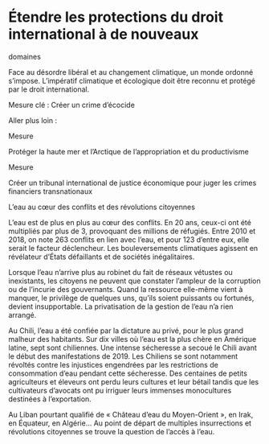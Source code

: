 # Étendre les protections du droit international à de nouveaux
domaines

<div class="admonition note">

Face au désordre libéral et au changement climatique, un monde ordonné
s’impose. L’impératif climatique et écologique doit être reconnu et
protégé par le droit international.

</div>

Mesure clé : Créer un crime d’écocide

Aller plus loin :

<div class="admonition">

Mesure

Protéger la haute mer et l’Arctique de l’appropriation et du
productivisme

</div>

<div class="admonition">

Mesure

Créer un tribunal international de justice économique pour juger les
crimes financiers transnationaux

</div>

<div class="admonition note">

L’eau au cœur des conflits et des révolutions citoyennes

L’eau est de plus en plus au cœur des conflits. En 20 ans, ceux-ci ont
été multipliés par plus de 3, provoquant des millions de réfugiés. Entre
2010 et 2018, on note 263 conflits en lien avec l’eau, et pour 123
d’entre eux, elle serait le facteur déclencheur. Les bouleversements
climatiques agissent en révélateur d’États défaillants et de sociétés
inégalitaires.

Lorsque l’eau n’arrive plus au robinet du fait de réseaux vétustes ou
inexistants, les citoyens ne peuvent que constater l’ampleur de la
corruption ou de l’incurie des gouvernants. Quand la ressource elle-même
vient à manquer, le privilège de quelques uns, qu’ils soient puissants
ou fortunés, devient insupportable. La privatisation de la gestion de
l’eau n’a rien arrangé.

Au Chili, l’eau a été confiée par la dictature au privé, pour le plus
grand malheur des habitants. Sur dix villes où l’eau est la plus chère
en Amérique latine, sept sont chiliennes. Une intense sécheresse a
secoué le Chili avant le début des manifestations de 2019. Les Chiliens
se sont notamment révoltés contre les injustices engendrées par les
restrictions de consommation d’eau pendant cette sécheresse. Des
centaines de petits agriculteurs et éleveurs ont perdu leurs cultures et
leur bétail tandis que les cultivateurs d’avocats ont pu irriguer leurs
immenses monocultures destinées à l’exportation.

Au Liban pourtant qualifié de « Château d’eau du Moyen-Orient », en
Irak, en Équateur, en Algérie… Au point de départ de multiples
insurrections et révolutions citoyennes se trouve la question de l’accès
à l’eau.

</div>
